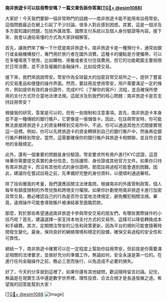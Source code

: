 **南非旅遊卡可以註冊幣安嗎？一篇文章告訴你答案[[TG💪+ @esim1088](https://t.me/s/esim1088)]**

大家好！今天我們要聊一個非常熱門的話題——南非旅遊卡能不能用來註冊幣安。這個問題最近在網上引起了不少討論，很多人對此感到困惑。其實，這是一個涉及多方面知識的問題，包括外匯政策、國際支付系統以及個人身份驗證等內容。接下來，我會以通俗易懂的方式為大家詳細解答。

首先，讓我們來了解一下什麼是南非旅遊卡。南非旅遊卡是一種預付卡，通常由銀行或金融機構發行，專門用於旅行者在國外消費。這種卡的優點是方便攜帶，可以在多種場景下使用，比如購物、用餐或者支付住宿費用。但它的功能範圍主要局限於日常消費，並不涉及複雜的金融操作，比如投資交易。

接下來，我們來說說幣安。幣安作為全球最大的加密貨幣交易所之一，提供了豐富的交易產品和便捷的操作界面。然而，要註冊並使用幣安，用戶需要滿足一定的條件，例如提供有效的身份證件、完成KYC（了解你的客戶）流程，並且確保所使用的支付方式符合當地法律法規。這就涉及到我們的核心問題：南非旅遊卡是否支持註冊幣安？

根據我的研究，答案是可以的，但有一些限制和注意事項。首先，南非旅遊卡本身並不是一種傳統的銀行賬戶，它更像是一張儲值卡。因此，在註冊幣安時，你可能無法直接將旅遊卡上的資金轉移到交易所中。不過，你可以通過其他方式間接實現這一目標。例如，你可以先將旅遊卡的資金轉移到自己的銀行賬戶中，然後再從銀行賬戶轉移到幣安。當然，這需要確保你的銀行賬戶與旅遊卡相關聯，並且符合當地的金融規定。

此外，還有一個重要的問題是身份驗證。幣安要求所有用戶進行KYC認證，這意味著你需要提交真實的身份信息，包括護照、身份證或其他官方文件。如果你只持有南非旅遊卡，而沒有其他形式的身份證明，那麼註冊過程可能會遇到困難。因此，建議你在嘗試註冊之前，先準備好完整的身份資料，以便順利通過審核。

除了技術層面的考量，我們還應該關注法律風險。根據南非的外匯管制政策，個人每年有額度限制的外幣兌換和跨境支付權限。如果你計劃使用南非旅遊卡進行加密貨幣交易，務必確認自己的行為是否符合當地法律規定，避免觸犯相關法規。畢竟，違規操作可能會導致賬戶被凍結甚至面臨罰款。

那麼，對於那些希望通過南非旅遊卡參與幣安交易的朋友們，有哪些實際操作的小技巧呢？首先，建議選擇一家支持本地支付方式的交易所，這樣可以降低轉換成本和手續費。其次，定期關注幣安的公告和政策更新，因為平台的規則可能會隨著時間發生變化。最後，保持良好的網絡環境和穩定的設備，確保交易過程的安全性和可靠性。

總結一下，南非旅遊卡確實可以在一定程度上幫助你註冊幣安，但前提是你需要滿足相關的法律要求，並做好充分的準備工作。無論如何，安全永遠是第一位的。在進行任何金融操作之前，務必三思而後行，以免造成不必要的損失。

好了，今天的分享就到這裡了。如果你還有其他疑問，歡迎隨時留言討論。記住，無論是在現實生活中還是數字世界裡，理性投資、合法合規才是長遠發展之道。希望我的回答能幫到大家！

[[TG💪+ @esim1088](https://t.me/s/esim1088) ![Image](https://i.postimg.cc/4NQfJmqS/Snipaste-2025-05-13-00-14-12.png)]